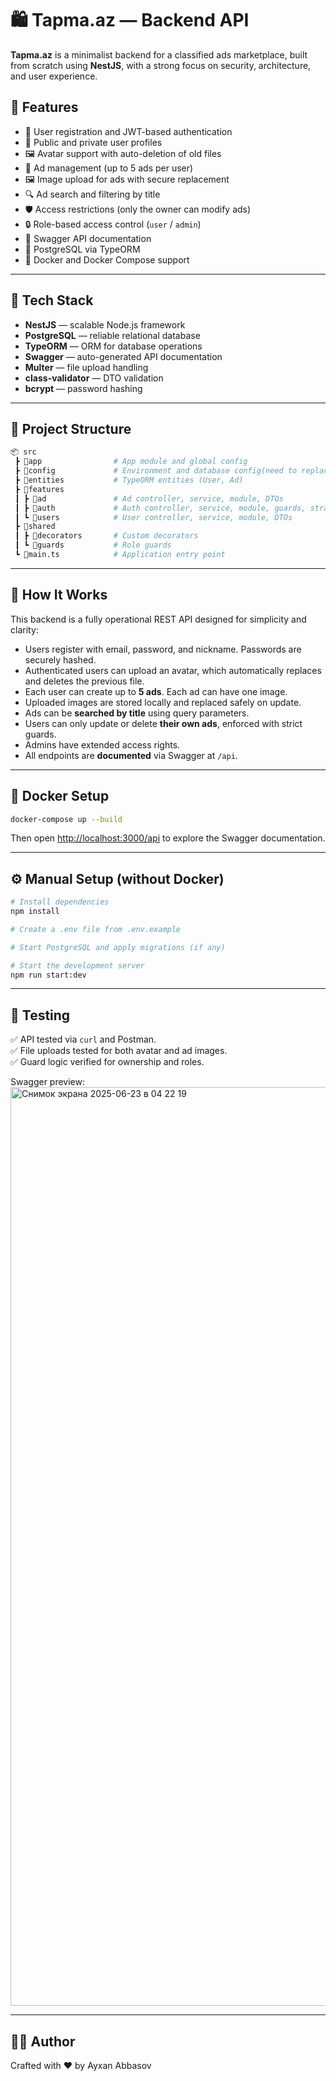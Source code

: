 # 🛍️ Tapma.az — Backend API

**Tapma.az** is a minimalist backend for a classified ads marketplace, built from scratch using **NestJS**, with a strong focus on security, architecture, and user experience.

## 🚀 Features

- 📌 User registration and JWT-based authentication
- 👤 Public and private user profiles
- 🖼️ Avatar support with auto-deletion of old files
- 📢 Ad management (up to 5 ads per user)
- 🖼️ Image upload for ads with secure replacement
- 🔍 Ad search and filtering by title
- 🛡️ Access restrictions (only the owner can modify ads)
- 🔒 Role-based access control (`user` / `admin`)
- 📎 Swagger API documentation
- 🐘 PostgreSQL via TypeORM
- 🐳 Docker and Docker Compose support

---

## 🧱 Tech Stack

- **NestJS** — scalable Node.js framework
- **PostgreSQL** — reliable relational database
- **TypeORM** — ORM for database operations
- **Swagger** — auto-generated API documentation
- **Multer** — file upload handling
- **class-validator** — DTO validation
- **bcrypt** — password hashing

---

## 📂 Project Structure

```bash
📦 src
 ┣ 📂app                # App module and global config
 ┣ 📂config             # Environment and database config(need to replace)
 ┣ 📂entities           # TypeORM entities (User, Ad)
 ┣ 📂features
 ┃ ┣ 📂ad               # Ad controller, service, module, DTOs
 ┃ ┣ 📂auth             # Auth controller, service, module, guards, strategies
 ┃ ┗ 📂users            # User controller, service, module, DTOs
 ┣ 📂shared
 ┃ ┣ 📂decorators       # Custom decorators
 ┃ ┗ 📂guards           # Role guards
 ┗ 📜main.ts            # Application entry point
```

---

## 📖 How It Works

This backend is a fully operational REST API designed for simplicity and clarity:

- Users register with email, password, and nickname. Passwords are securely hashed.
- Authenticated users can upload an avatar, which automatically replaces and deletes the previous file.
- Each user can create up to **5 ads**. Each ad can have one image.
- Uploaded images are stored locally and replaced safely on update.
- Ads can be **searched by title** using query parameters.
- Users can only update or delete **their own ads**, enforced with strict guards.
- Admins have extended access rights.
- All endpoints are **documented** via Swagger at `/api`.

---

## 🐳 Docker Setup

```bash
docker-compose up --build
```

Then open [http://localhost:3000/api](http://localhost:3000/api) to explore the Swagger documentation.

---

## ⚙️ Manual Setup (without Docker)

```bash
# Install dependencies
npm install

# Create a .env file from .env.example

# Start PostgreSQL and apply migrations (if any)

# Start the development server
npm run start:dev
```

---

## 🧪 Testing

✅ API tested via `curl` and Postman.\
✅ File uploads tested for both avatar and ad images.\
✅ Guard logic verified for ownership and roles.

Swagger preview:
<img width="1470" alt="Снимок экрана 2025-06-23 в 04 22 19" src="https://github.com/user-attachments/assets/22488d41-0af2-4b2e-b444-e3bf0af25aeb" />


---

## 👨‍💻 Author

Crafted with ❤️ by Ayxan Abbasov

